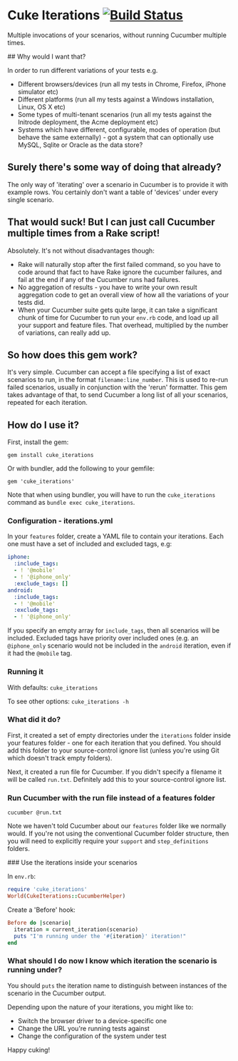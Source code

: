 # Cuke Iterations [![Build Status](https://secure.travis-ci.org/jmerrifield/cuke_iterations.png)](http://travis-ci.org/jmerrifield/cuke_iterations)

Multiple invocations of your scenarios, without running Cucumber multiple times.

## Why would I want that?

In order to run different variations of your tests e.g.

* Different browsers/devices (run all my tests in Chrome, Firefox, iPhone simulator etc)
* Different platforms (run all my tests against a Windows installation, Linux, OS X etc)
* Some types of multi-tenant scenarios (run all my tests against the Initrode deployment, the Acme deployment etc)
* Systems which have different, configurable, modes of operation (but behave the same externally) - got a system that can optionally use MySQL, Sqlite or Oracle as the data store?

## Surely there's some way of doing that already?

The only way of 'iterating' over a scenario in Cucumber is to provide it with example rows.  You certainly don't want a table of 'devices' under every single scenario.

## That would suck!  But I can just call Cucumber multiple times from a Rake script!

Absolutely.  It's not without disadvantages though:

* Rake will naturally stop after the first failed command, so you have to code around that fact to have Rake ignore the cucumber failures, and fail at the end if any of the Cucumber runs had failures.
* No aggregation of results - you have to write your own result aggregation code to get an overall view of how all the variations of your tests did.
* When your Cucumber suite gets quite large, it can take a significant chunk of time for Cucumber to run your `env.rb` code, and load up all your support and feature files.  That overhead, multiplied by the number of variations, can really add up.

## So how does this gem work?

It's very simple.  Cucumber can accept a file specifying a list of exact scenarios to run, in the format `filename:line_number`.  This is used to re-run failed scenarios, usually in conjunction with the 'rerun' formatter.  This gem takes advantage of that, to send Cucumber a long list of all your scenarios, repeated for each iteration.

## How do I use it?

First, install the gem: 

```gem install cuke_iterations```

Or with bundler, add the following to your gemfile:

```gem 'cuke_iterations'```

Note that when using bundler, you will have to run the `cuke_iterations` command as
`bundle exec cuke_iterations`.

### Configuration - iterations.yml

In your `features` folder, create a YAML file to contain your iterations.  Each one must have a set of included and excluded tags, e.g:

```yaml
iphone:
  :include_tags:
  - ! '@mobile'
  - ! '@iphone_only'
  :exclude_tags: []
android:
  :include_tags:
  - ! '@mobile'
  :exclude_tags:
  - ! '@iphone_only'
```

If you specify an empty array for `include_tags`, then all scenarios will be included.  Excluded tags have priority over included ones (e.g. an `@iphone_only` scenario would not be included in the `android` iteration, even if it had the `@mobile` tag.

### Running it

With defaults:
`cuke_iterations`

To see other options:
`cuke_iterations -h`

### What did it do?

First, it created a set of empty directories under the `iterations` folder inside your features folder - one for each iteration that you defined.  You should add this folder to your source-control ignore list (unless you're using Git which doesn't track empty folders).

Next, it created a run file for Cucumber.  If you didn't specify a filename it will be called `run.txt`.  Definitely add this to your source-control ignore list.

### Run Cucumber with the run file instead of a features folder

`cucumber @run.txt`

Note we haven't told Cucumber about our `features` folder like we normally would.  If you're not using the conventional Cucumber folder structure, then you will need to explicitly require your `support` and `step_definitions` folders.

### Use the iterations inside your scenarios

In `env.rb`:

```ruby
require 'cuke_iterations'
World(CukeIterations::CucumberHelper)
```

Create a 'Before' hook:

```ruby
Before do |scenario|
  iteration = current_iteration(scenario)
  puts "I'm running under the '#{iteration}' iteration!"
end
```

### What should I do now I know which iteration the scenario is running under?

You should `puts` the iteration name to distinguish between instances of the scenario in the Cucumber output.

Depending upon the nature of your iterations, you might like to:

* Switch the browser driver to a device-specific one
* Change the URL you're running tests against
* Change the configuration of the system under test

Happy cuking!